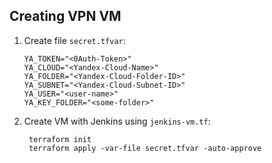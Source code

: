 Creating VPN VM
------------------------------
1. Create file `secret.tfvar`:

       YA_TOKEN="<0Auth-Token>" 
       YA_CLOUD="<Yandex-Cloud-Name>"
       YA_FOLDER="<Yandex-Cloud-Folder-ID>"
       YA_SUBNET="<Yandex-Cloud-Subnet-ID>"
       YA_USER="<user-name>"
       YA_KEY_FOLDER="<some-folder>"

2. Create VM with Jenkins using `jenkins-vm.tf`:

        terraform init
        terraform apply -var-file secret.tfvar -auto-approve

